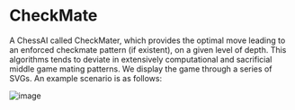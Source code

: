 # CheckMate

A ChessAI called CheckMater, which provides the optimal move leading to an enforced checkmate pattern (if existent), on a given level of depth. This algorithms tends to deviate in extensively computational and sacrificial middle game mating patterns.
We display the game through a series of SVGs. An example scenario is as follows:

![image](https://github.com/rushitgit/CheckMate/assets/95172033/0a802950-ecde-4bbf-909b-529c82b11b56)
